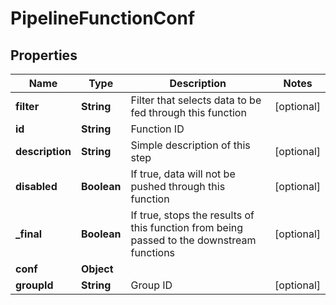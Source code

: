 # PipelineFunctionConf

## Properties
Name | Type | Description | Notes
------------ | ------------- | ------------- | -------------
**filter** | **String** | Filter that selects data to be fed through this function |  [optional]
**id** | **String** | Function ID | 
**description** | **String** | Simple description of this step |  [optional]
**disabled** | **Boolean** | If true, data will not be pushed through this function |  [optional]
**_final** | **Boolean** | If true, stops the results of this function from being passed to the downstream functions |  [optional]
**conf** | **Object** |  | 
**groupId** | **String** | Group ID |  [optional]
